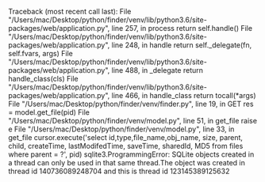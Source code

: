   Traceback (most recent call last):
    File "/Users/mac/Desktop/python/finder/venv/lib/python3.6/site-packages/web/application.py", line 257, in process
      return self.handle()
    File "/Users/mac/Desktop/python/finder/venv/lib/python3.6/site-packages/web/application.py", line 248, in handle
      return self._delegate(fn, self.fvars, args)
    File "/Users/mac/Desktop/python/finder/venv/lib/python3.6/site-packages/web/application.py", line 488, in _delegate
      return handle_class(cls)
    File "/Users/mac/Desktop/python/finder/venv/lib/python3.6/site-packages/web/application.py", line 466, in handle_class
      return tocall(*args)
    File "/Users/mac/Desktop/python/finder/venv/finder.py", line 19, in GET
      res = model.get_file(pid)
    File "/Users/mac/Desktop/python/finder/venv/model.py", line 51, in get_file
      raise e
    File "/Users/mac/Desktop/python/finder/venv/model.py", line 33, in get_file
      cursor.execute('select id,type,file_name,obj_name, size, parent, child, createTime, lastModifedTime, saveTime, sharedId, MD5 from files where parent = ?', pid)
  sqlite3.ProgrammingError: SQLite objects created in a thread can only be used in that same thread.The object was created in thread id 140736089248704 and this is thread id 123145389125632
  
  